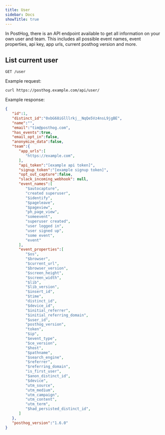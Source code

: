 ```yaml
---
title: User
sidebar: Docs
showTitle: true
---
```



In PostHog, there is an API endpoint available to get all information on your own user and team.
This includes all possible event names, event properties, api key, app urls, current posthog version and more.


## List current user


```plaintext
GET /user
```


Example request:

```shell
curl https://posthog.example.com/api/user/
```

Example response:

```json
{
   "id":1,
   "distinct_id":"0xbG68iGlllrkj__NqQe5Vz4nsL9jgBE",
   "name":"",
   "email":"tim@posthog.com",
   "has_events":true,
   "email_opt_in":false,
   "anonymize_data":false,
   "team":{
      "app_urls":[
         "https://example.com",
      ],
      "api_token":"[example api token]",
      "signup_token":"[example signup token]",
      "opt_out_capture":false,
      "slack_incoming_webhook": null,
      "event_names":[
         "$autocapture",
         "created superuser",
         "$identify",
         "$pageleave",
         "$pageview",
         "ph_page_view",
         "someevent",
         "superuser created",
         "user logged in",
         "user signed up",
         "some event",
         "event"
      ],
      "event_properties":[
         "$os",
         "$browser",
         "$current_url",
         "$browser_version",
         "$screen_height",
         "$screen_width",
         "$lib",
         "$lib_version",
         "$insert_id",
         "$time",
         "distinct_id",
         "$device_id",
         "$initial_referrer",
         "$initial_referring_domain",
         "$user_id",
         "posthog_version",
         "token",
         "$ip",
         "$event_type",
         "$ce_version",
         "$host",
         "$pathname",
         "$search_engine",
         "$referrer",
         "$referring_domain",
         "is_first_user",
         "$anon_distinct_id",
         "$device",
         "utm_source",
         "utm_medium",
         "utm_campaign",
         "utm_content",
         "utm_term",
         "$had_persisted_distinct_id",
      ]
   },
   "posthog_version":"1.6.0"
}
```